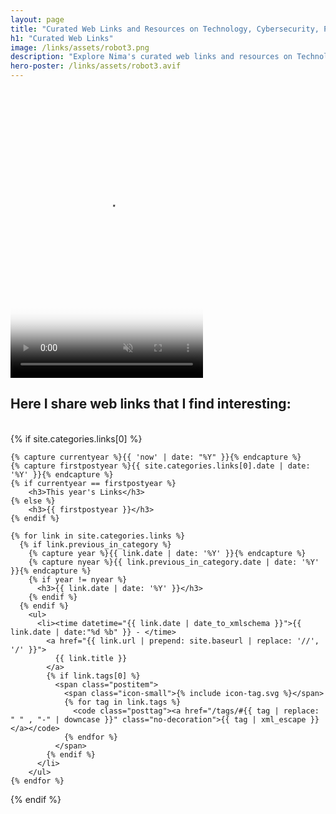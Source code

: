 ```yaml
---
layout: page
title: "Curated Web Links and Resources on Technology, Cybersecurity, Productivity and Life"
h1: "Curated Web Links"
image: /links/assets/robot3.png
description: "Explore Nima's curated web links and resources on Technology, Cybersecurity, Productivity, and Life to help you learn and grow."
hero-poster: /links/assets/robot3.avif
---
```


<video autoplay muted loop playsinline width="308" height="462" poster="{{ page.hero-poster }}">
  <source src="/links/assets/robot3.webm" type="video/webm">
  <source src="/links/assets/robot3.mp4" type="video/mp4">
</video>

<br>

<h2 class="section-intro no-decoration">Here I share web links that I find interesting:</h2>

<br>
<section>
  {% if site.categories.links[0] %}

    {% capture currentyear %}{{ 'now' | date: "%Y" }}{% endcapture %}
    {% capture firstpostyear %}{{ site.categories.links[0].date | date: '%Y' }}{% endcapture %}
    {% if currentyear == firstpostyear %}
        <h3>This year's Links</h3>
    {% else %}
        <h3>{{ firstpostyear }}</h3>
    {% endif %}

    {% for link in site.categories.links %}
      {% if link.previous_in_category %}
        {% capture year %}{{ link.date | date: '%Y' }}{% endcapture %}
        {% capture nyear %}{{ link.previous_in_category.date | date: '%Y' }}{% endcapture %}
        {% if year != nyear %}
          <h3>{{ link.date | date: '%Y' }}</h3>
        {% endif %}
      {% endif %}
        <ul>
          <li><time datetime="{{ link.date | date_to_xmlschema }}">{{ link.date | date:"%d %b" }} - </time>
            <a href="{{ link.url | prepend: site.baseurl | replace: '//', '/' }}">
              {{ link.title }}
            </a>
            {% if link.tags[0] %}
              <span class="postitem">
                <span class="icon-small">{% include icon-tag.svg %}</span>
                {% for tag in link.tags %}
                  <code class="posttag"><a href="/tags/#{{ tag | replace: " " , "-" | downcase }}" class="no-decoration">{{ tag | xml_escape }}</a></code>
                {% endfor %}
              </span>
            {% endif %}
          </li>
        </ul>
    {% endfor %}

  {% endif %}
</section>
